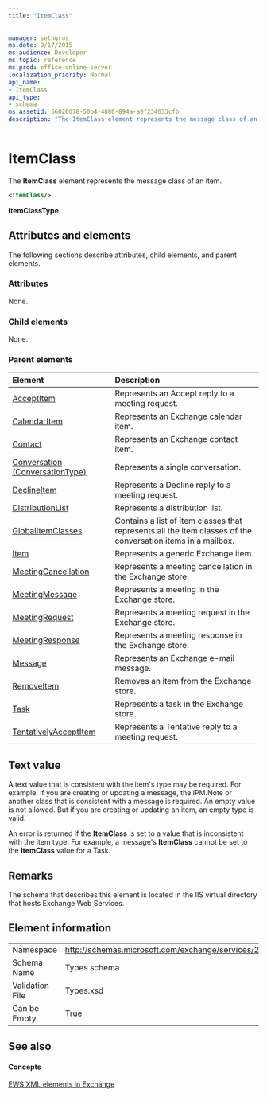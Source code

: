 ```yaml
---
title: "ItemClass"
 
 
manager: sethgros
ms.date: 9/17/2015
ms.audience: Developer
ms.topic: reference
ms.prod: office-online-server
localization_priority: Normal
api_name:
- ItemClass
api_type:
- schema
ms.assetid: 56020078-50b4-4880-894a-a9f234033cfb
description: "The ItemClass element represents the message class of an item."
---
```


# ItemClass

The **ItemClass** element represents the message class of an item. 
  
```XML
<ItemClass/>
```

 **ItemClassType**
## Attributes and elements

The following sections describe attributes, child elements, and parent elements.
  
### Attributes

None.
  
### Child elements

None.
  
### Parent elements

|**Element**|**Description**|
|:-----|:-----|
|[AcceptItem](acceptitem.md) <br/> |Represents an Accept reply to a meeting request.  <br/> |
|[CalendarItem](calendaritem.md) <br/> |Represents an Exchange calendar item.  <br/> |
|[Contact](contact.md) <br/> |Represents an Exchange contact item.  <br/> |
|[Conversation (ConversationType)](conversation-conversationtype.md) <br/> |Represents a single conversation.  <br/> |
|[DeclineItem](declineitem.md) <br/> |Represents a Decline reply to a meeting request.  <br/> |
|[DistributionList](distributionlist.md) <br/> |Represents a distribution list.  <br/> |
|[GlobalItemClasses](globalitemclasses.md) <br/> |Contains a list of item classes that represents all the item classes of the conversation items in a mailbox.  <br/> |
|[Item](item.md) <br/> |Represents a generic Exchange item.  <br/> |
|[MeetingCancellation](meetingcancellation.md) <br/> |Represents a meeting cancellation in the Exchange store.  <br/> |
|[MeetingMessage](meetingmessage.md) <br/> |Represents a meeting in the Exchange store.  <br/> |
|[MeetingRequest](meetingrequest.md) <br/> |Represents a meeting request in the Exchange store.  <br/> |
|[MeetingResponse](meetingresponse.md) <br/> |Represents a meeting response in the Exchange store.  <br/> |
|[Message](message-ex15websvcsotherref.md) <br/> |Represents an Exchange e-mail message.  <br/> |
|[RemoveItem](removeitem.md) <br/> |Removes an item from the Exchange store.  <br/> |
|[Task](task.md) <br/> |Represents a task in the Exchange store.  <br/> |
|[TentativelyAcceptItem](tentativelyacceptitem.md) <br/> |Represents a Tentative reply to a meeting request.  <br/> |
   
## Text value

A text value that is consistent with the item's type may be required. For example, if you are creating or updating a message, the IPM.Note or another class that is consistent with a message is required. An empty value is not allowed. But if you are creating or updating an item, an empty type is valid.
  
An error is returned if the **ItemClass** is set to a value that is inconsistent with the item type. For example, a message's **ItemClass** cannot be set to the **ItemClass** value for a Task. 
  
## Remarks

The schema that describes this element is located in the IIS virtual directory that hosts Exchange Web Services.
  
## Element information

|||
|:-----|:-----|
|Namespace  <br/> |http://schemas.microsoft.com/exchange/services/2006/types  <br/> |
|Schema Name  <br/> |Types schema  <br/> |
|Validation File  <br/> |Types.xsd  <br/> |
|Can be Empty  <br/> |True  <br/> |
   
## See also

#### Concepts

[EWS XML elements in Exchange](ews-xml-elements-in-exchange.md)

